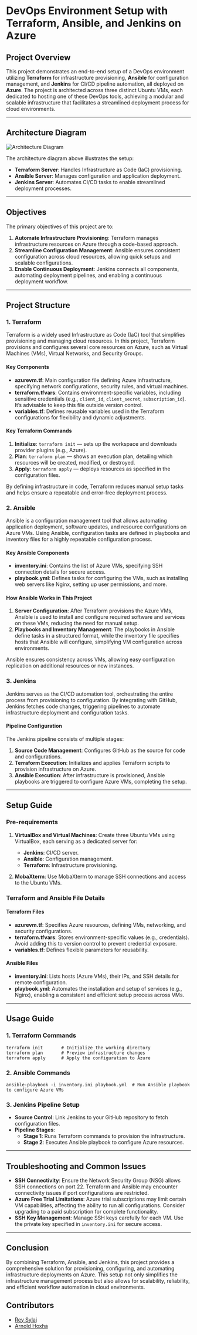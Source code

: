 # DevOps Environment Setup with Terraform, Ansible, and Jenkins on Azure

## Project Overview
This project demonstrates an end-to-end setup of a DevOps environment utilizing **Terraform** for infrastructure provisioning, **Ansible** for configuration management, and **Jenkins** for CI/CD pipeline automation, all deployed on **Azure**. The project is architected across three distinct Ubuntu VMs, each dedicated to hosting one of these DevOps tools, achieving a modular and scalable infrastructure that facilitates a streamlined deployment process for cloud environments.

---

## Architecture Diagram
![Architecture Diagram](Architecture.jpg)

The architecture diagram above illustrates the setup:
- **Terraform Server**: Handles Infrastructure as Code (IaC) provisioning.
- **Ansible Server**: Manages configuration and application deployment.
- **Jenkins Server**: Automates CI/CD tasks to enable streamlined deployment processes.

---

## Objectives
The primary objectives of this project are to:
1. **Automate Infrastructure Provisioning**: Terraform manages infrastructure resources on Azure through a code-based approach.
2. **Streamline Configuration Management**: Ansible ensures consistent configuration across cloud resources, allowing quick setups and scalable configurations.
3. **Enable Continuous Deployment**: Jenkins connects all components, automating deployment pipelines, and enabling a continuous deployment workflow.

---

## Project Structure

### 1. **Terraform**
Terraform is a widely used Infrastructure as Code (IaC) tool that simplifies provisioning and managing cloud resources. In this project, Terraform provisions and configures several core resources on Azure, such as Virtual Machines (VMs), Virtual Networks, and Security Groups.

#### Key Components
- **azurevm.tf**: Main configuration file defining Azure infrastructure, specifying network configurations, security rules, and virtual machines.
- **terraform.tfvars**: Contains environment-specific variables, including sensitive credentials (e.g., `client_id`, `client_secret`, `subscription_id`). It’s advisable to keep this file outside version control.
- **variables.tf**: Defines reusable variables used in the Terraform configurations for flexibility and dynamic adjustments.

#### Key Terraform Commands
1. **Initialize**: `terraform init` — sets up the workspace and downloads provider plugins (e.g., Azure).
2. **Plan**: `terraform plan` — shows an execution plan, detailing which resources will be created, modified, or destroyed.
3. **Apply**: `terraform apply` — deploys resources as specified in the configuration files.

By defining infrastructure in code, Terraform reduces manual setup tasks and helps ensure a repeatable and error-free deployment process.

### 2. **Ansible**
Ansible is a configuration management tool that allows automating application deployment, software updates, and resource configurations on Azure VMs. Using Ansible, configuration tasks are defined in playbooks and inventory files for a highly repeatable configuration process.

#### Key Ansible Components
- **inventory.ini**: Contains the list of Azure VMs, specifying SSH connection details for secure access.
- **playbook.yml**: Defines tasks for configuring the VMs, such as installing web servers like Nginx, setting up user permissions, and more.

#### How Ansible Works in This Project
1. **Server Configuration**: After Terraform provisions the Azure VMs, Ansible is used to install and configure required software and services on these VMs, reducing the need for manual setup.
2. **Playbooks and Inventory Management**: The playbooks in Ansible define tasks in a structured format, while the inventory file specifies hosts that Ansible will configure, simplifying VM configuration across environments.

Ansible ensures consistency across VMs, allowing easy configuration replication on additional resources or new instances.

### 3. **Jenkins**
Jenkins serves as the CI/CD automation tool, orchestrating the entire process from provisioning to configuration. By integrating with GitHub, Jenkins fetches code changes, triggering pipelines to automate infrastructure deployment and configuration tasks.

#### Pipeline Configuration
The Jenkins pipeline consists of multiple stages:
1. **Source Code Management**: Configures GitHub as the source for code and configurations.
2. **Terraform Execution**: Initializes and applies Terraform scripts to provision infrastructure on Azure.
3. **Ansible Execution**: After infrastructure is provisioned, Ansible playbooks are triggered to configure Azure VMs, completing the setup.

---

## Setup Guide

### Pre-requirements
1. **VirtualBox and Virtual Machines**: Create three Ubuntu VMs using VirtualBox, each serving as a dedicated server for:
   - **Jenkins**: CI/CD server.
   - **Ansible**: Configuration management.
   - **Terraform**: Infrastructure provisioning.
   
2. **MobaXterm**: Use MobaXterm to manage SSH connections and access to the Ubuntu VMs.

### Terraform and Ansible File Details

#### Terraform Files
- **azurevm.tf**: Specifies Azure resources, defining VMs, networking, and security configurations.
- **terraform.tfvars**: Stores environment-specific values (e.g., credentials). Avoid adding this to version control to prevent credential exposure.
- **variables.tf**: Defines flexible parameters for reusability.

#### Ansible Files
- **inventory.ini**: Lists hosts (Azure VMs), their IPs, and SSH details for remote configuration.
- **playbook.yml**: Automates the installation and setup of services (e.g., Nginx), enabling a consistent and efficient setup process across VMs.

---

## Usage Guide

### 1. Terraform Commands
```shell
terraform init       # Initialize the working directory
terraform plan       # Preview infrastructure changes
terraform apply      # Apply the configuration to Azure
```

### 2. Ansible Commands
```shell
ansible-playbook -i inventory.ini playbook.yml  # Run Ansible playbook to configure Azure VMs
```


### 3. Jenkins Pipeline Setup
- **Source Control**: Link Jenkins to your GitHub repository to fetch configuration files.
- **Pipeline Stages**:
  - **Stage 1**: Runs Terraform commands to provision the infrastructure.
  - **Stage 2**: Executes Ansible playbook to configure Azure resources.

---

## Troubleshooting and Common Issues

- **SSH Connectivity**: Ensure the Network Security Group (NSG) allows SSH connections on port 22. Terraform and Ansible may encounter connectivity issues if port configurations are restricted.
- **Azure Free Trial Limitations**: Azure trial subscriptions may limit certain VM capabilities, affecting the ability to run all configurations. Consider upgrading to a paid subscription for complete functionality.
- **SSH Key Management**: Manage SSH keys carefully for each VM. Use the private key specified in `inventory.ini` for secure access.

---

## Conclusion

By combining Terraform, Ansible, and Jenkins, this project provides a comprehensive solution for provisioning, configuring, and automating infrastructure deployments on Azure. This setup not only simplifies the infrastructure management process but also allows for scalability, reliability, and efficient workflow automation in cloud environments.


## Contributors
- [Rey Sylaj](https://github.com/reysylaj)
- [Arnold Hoxha](https://github.com/arnoldhoxha)
